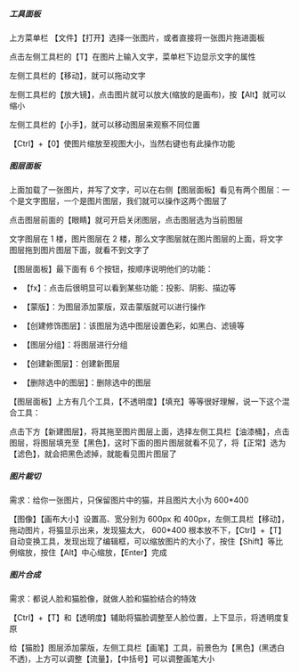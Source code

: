 ##### 工具面板

上方菜单栏 【文件】【打开】选择一张图片，或者直接将一张图片拖进面板

点击左侧工具栏的【T】在图片上输入文字，菜单栏下边显示文字的属性

左侧工具栏的【移动】，就可以拖动文字

左侧工具栏的【放大镜】，点击图片就可以放大(缩放的是画布)，按【Alt】就可以缩小

左侧工具栏的【小手】，就可以移动图层来观察不同位置

【Ctrl】+【0】使图片缩放至视图大小，当然右键也有此操作功能

##### 图层面板

上面加载了一张图片，并写了文字，可以在右侧【图层面板】看见有两个图层：一个是文字图层，一个是图片图层，我们就可以操作这两个图层了

点击图层前面的【眼睛】就可开启关闭图层，点击图层选为当前图层

文字图层在 1 楼，图片图层在 2 楼，那么文字图层就在图片图层的上面，将文字图层拖到图片图层下面，就看不到文字了

【图层面板】最下面有 6 个按钮，按顺序说明他们的功能：

- 【fx】：点击后很明显可以看到某些功能：投影、阴影、描边等

- 【蒙版】：为图层添加蒙版，双击蒙版就可以进行操作

- 【创建修饰图层】：该图层为选中图层设置色彩，如黑白、滤镜等

- 【图层分组】：将图层进行分组

- 【创建新图层】：创建新图层

- 【删除选中的图层】：删除选中的图层

【图层面板】上方有几个工具，【不透明度】【填充】等等很好理解，说一下这个混合工具：

点击下方【新建图层】，将其拖至图片图层上面，选择左侧工具栏【油漆桶】，点击图层，将图层填充至【黑色】，这时下面的图片图层就看不见了，将【正常】选为【滤色】，就会把黑色滤掉，就能看见图片图层了

##### 图片裁切

需求：给你一张图片，只保留图片中的猫，并且图片大小为 600*400

【图像】【画布大小】设置高、宽分别为 600px 和 400px，左侧工具栏【移动】，拖动图片，将猫显示出来，发现猫太大， 600*400 根本放不下，【Ctrl】+【T】自动变换工具，发现出现了编辑框，可以缩放图片的大小了，按住【Shift】等比例缩放，按住【Alt】中心缩放，【Enter】完成

##### 图片合成

需求：都说人脸和猫脸像，就做人脸和猫脸结合的特效

【Ctrl】+【T】和【透明度】辅助将猫脸调整至人脸位置，上下显示，将透明度复原

给【猫脸】图层添加蒙版，左侧工具栏【画笔】工具，前景色为【黑色】(黑透白不透)，上方可以调整【流量】，【中括号】可以调整画笔大小



























































